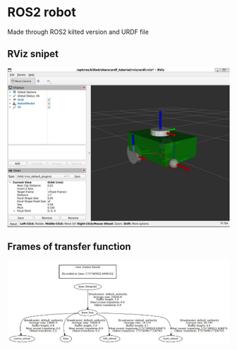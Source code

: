 # ROS2 robot

Made through ROS2 kilted version and URDF file

## RViz snipet

![physical](./img/kilted.JPG)

## Frames of transfer function

![frames](./img/frames.JPG)
